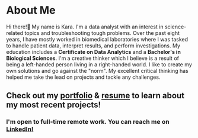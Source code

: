 # About Me 
Hi there!👋 My name is Kara. I'm a data analyst with an interest in science-related topics and troubleshooting tough problems. 
Over the past eight years, I have mostly worked in biomedical laboratories where I was tasked to handle patient data, interpret results, and perform investigations. My education includes a **Certificate on Data Analytics** and a **Bachelor's in Biological Sciences**. 
I'm a creative thinker which I believe is a result of being a left-handed person living in a right-handed world. I like to create my own solutions and go against the "norm". My excellent critical thinking has helped me take the lead on projects and tackle any challenges. 
## Check out my [portfolio](https://ke177409.github.io/Kara-Evans-Portfolio/) & [resume](https://github.com/ke177409/Kara-Evans-Portfolio/blob/main/images/Evans.Kara%20Resume.pdf) to learn about my most recent projects!
### I'm open to full-time remote work. You can reach me on [LinkedIn!](https://www.linkedin.com/in/kara-m-evans/)
